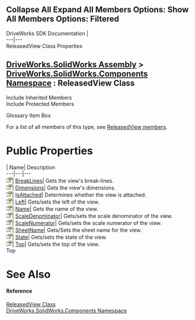        

 Collapse All Expand All  Members Options: Show All  Members Options: Filtered   
---  
DriveWorks SDK Documentation  |   
---|---  
ReleasedView Class Properties   
  
[DriveWorks.SolidWorks Assembly](topic13342.md) > [DriveWorks.SolidWorks.Components Namespace](topic13925.md) : ReleasedView Class  
---  
  
Include Inherited Members    
Include Protected Members    


Glossary Item Box

For a list of all members of this type, see [ReleasedView members](topic15042.md).

# Public Properties

| Name| Description  
---|---|---  
![Public Property](dotnetimages/publicProperty.gif)| [BreakLines](topic15047.md)| Gets the view's break-lines.   
![Public Property](dotnetimages/publicProperty.gif)| [Dimensions](topic15048.md)| Gets the view's dimensions.   
![Public Property](dotnetimages/publicProperty.gif)| [IsAttached](topic15049.md)| Determines whether the view is attached.   
![Public Property](dotnetimages/publicProperty.gif)| [Left](topic15050.md)| Gets/sets the left of the view.   
![Public Property](dotnetimages/publicProperty.gif)| [Name](topic15051.md)| Gets the name of the view.   
![Public Property](dotnetimages/publicProperty.gif)| [ScaleDenominator](topic15052.md)| Gets/sets the scale denominator of the view.   
![Public Property](dotnetimages/publicProperty.gif)| [ScaleNumerator](topic15053.md)| Gets/sets the scale numerator of the view.   
![Public Property](dotnetimages/publicProperty.gif)| [SheetName](topic15054.md)| Gets/Sets the sheet name for the view.   
![Public Property](dotnetimages/publicProperty.gif)| [State](topic15055.md)| Gets/sets the state of the view.   
![Public Property](dotnetimages/publicProperty.gif)| [Top](topic15056.md)| Gets/sets the top of the view.   
Top

# See Also

#### Reference

[ReleasedView Class](topic15041.md)   
[DriveWorks.SolidWorks.Components Namespace](topic13925.md)


